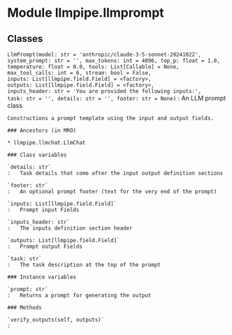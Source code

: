 Module llmpipe.llmprompt
========================

Classes
-------

`LlmPrompt(model: str = 'anthropic/claude-3-5-sonnet-20241022', system_prompt: str = '', max_tokens: int = 4096, top_p: float = 1.0, temperature: float = 0.0, tools: List[Callable] = None, max_tool_calls: int = 6, stream: bool = False, inputs: List[llmpipe.field.Field] = <factory>, outputs: List[llmpipe.field.Field] = <factory>, inputs_header: str = 'You are provided the following inputs:', task: str = '', details: str = '', footer: str = None)`
:   An LLM prompt class
    
    Constructions a prompt template using the input and output fields.

    ### Ancestors (in MRO)

    * llmpipe.llmchat.LlmChat

    ### Class variables

    `details: str`
    :   Task details that come after the input output definition sections

    `footer: str`
    :   An optional prompt footer (text for the very end of the prompt)

    `inputs: List[llmpipe.field.Field]`
    :   Prompt input Fields

    `inputs_header: str`
    :   The inputs definition section header

    `outputs: List[llmpipe.field.Field]`
    :   Prompt output Fields

    `task: str`
    :   The task description at the top of the prompt

    ### Instance variables

    `prompt: str`
    :   Returns a prompt for generating the output

    ### Methods

    `verify_outputs(self, outputs)`
    :